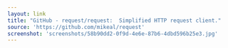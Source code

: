 ```yaml
---
layout: link
title: "GitHub - request/request:  Simplified HTTP request client."
source: 'https://github.com/mikeal/request'
screenshot: 'screenshots/58b90dd2-0f9d-4e6e-87b6-4dbd596b25e3.jpg'
---
```


